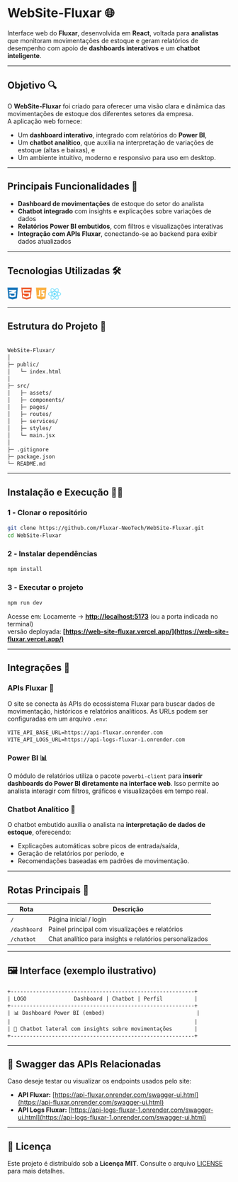 # WebSite-Fluxar 🌐

Interface web do **Fluxar**, desenvolvida em **React**, voltada para **analistas** que monitoram movimentações de estoque e geram relatórios de desempenho com apoio de **dashboards interativos** e um **chatbot inteligente**.

---

## Objetivo 🔍

O **WebSite-Fluxar** foi criado para oferecer uma visão clara e dinâmica das movimentações de estoque dos diferentes setores da empresa.  
A aplicação web fornece:

- Um **dashboard interativo**, integrado com relatórios do **Power BI**,  
- Um **chatbot analítico**, que auxilia na interpretação de variações de estoque (altas e baixas), e  
- Um ambiente intuitivo, moderno e responsivo para uso em desktop.

---

## Principais Funcionalidades 🚀

- **Dashboard de movimentações** de estoque do setor do analista  
- **Chatbot integrado** com insights e explicações sobre variações de dados  
- **Relatórios Power BI embutidos**, com filtros e visualizações interativas  
- **Integração com APIs Fluxar**, conectando-se ao backend para exibir dados atualizados

---

## Tecnologias Utilizadas 🛠️
<img src="./.github/images/DevWeb_Icons.png" alt="HTML" height="27"/>
<img src="./.github/images/React-Icon.png" alt="React" width="29"/>

---

## Estrutura do Projeto 📐

```

WebSite-Fluxar/
│
├─ public/
│   └─ index.html
│
├─ src/
│   ├─ assets/
│   ├─ components/
│   ├─ pages/
│   ├─ routes/
│   ├─ services/
│   ├─ styles/
│   └─ main.jsx
│
├─ .gitignore
├─ package.json
└─ README.md

````

---

## Instalação e Execução 👨‍💻

### 1️ - Clonar o repositório
```bash
git clone https://github.com/Fluxar-NeoTech/WebSite-Fluxar.git
cd WebSite-Fluxar
````

### 2️ - Instalar dependências

```bash
npm install
```

### 3️ - Executar o projeto

```bash
npm run dev
```

Acesse em:
Locamente -> **[http://localhost:5173](http://localhost:5173)** (ou a porta indicada no terminal)  
versão deployada: **[https://web-site-fluxar.vercel.app/](https://web-site-fluxar.vercel.app/)**

---

## Integrações 🧠

### APIs Fluxar 🔗

O site se conecta às APIs do ecossistema Fluxar para buscar dados de movimentação, históricos e relatórios analíticos.
As URLs podem ser configuradas em um arquivo `.env`:

```
VITE_API_BASE_URL=https://api-fluxar.onrender.com
VITE_API_LOGS_URL=https://api-logs-fluxar-1.onrender.com
```

### Power BI 📊

O módulo de relatórios utiliza o pacote `powerbi-client` para **inserir dashboards do Power BI diretamente na interface web**.
Isso permite ao analista interagir com filtros, gráficos e visualizações em tempo real.

### Chatbot Analítico 🤖

O chatbot embutido auxilia o analista na **interpretação de dados de estoque**, oferecendo:

* Explicações automáticas sobre picos de entrada/saída,
* Geração de relatórios por período, e
* Recomendações baseadas em padrões de movimentação.

---

## Rotas Principais 🧭

| Rota         | Descrição                                                |
| ------------ | -------------------------------------------------------- |
| `/`          | Página inicial / login                                   |
| `/dashboard` | Painel principal com visualizações e relatórios          |
| `/chatbot`   | Chat analítico para insights e relatórios personalizados |

---

## 🖼️ Interface (exemplo ilustrativo)

```
+----------------------------------------------------------+
| LOGO               Dashboard | Chatbot | Perfil          |
+----------------------------------------------------------+
| 📊 Dashboard Power BI (embed)                             |
|                                                          |
| 🤖 Chatbot lateral com insights sobre movimentações       |
+----------------------------------------------------------+
```

---

## 🔗 Swagger das APIs Relacionadas

Caso deseje testar ou visualizar os endpoints usados pelo site:

* **API Fluxar:** [https://api-fluxar.onrender.com/swagger-ui.html](https://api-fluxar.onrender.com/swagger-ui.html)
* **API Logs Fluxar:** [https://api-logs-fluxar-1.onrender.com/swagger-ui.html](https://api-logs-fluxar-1.onrender.com/swagger-ui.html)

---

## 🧾 Licença

Este projeto é distribuído sob a **Licença MIT**.
Consulte o arquivo [LICENSE](LICENSE) para mais detalhes.